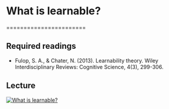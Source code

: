 # What is learnable?
=======================

## Required readings

- Fulop, S. A., & Chater, N. (2013). Learnability theory. Wiley Interdisciplinary Reviews: Cognitive Science, 4(3), 299-306.

## Lecture

[![What is learnable?](../thumbnails/what-is-learnable.jpeg)](https://www.youtube.com/watch?v=WbGsYs2PqRM "What is learnable?")

